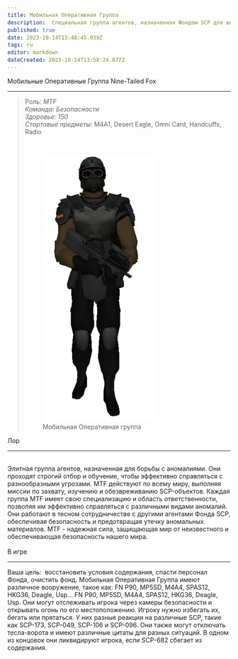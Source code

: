 ```yaml
---
title: Мобильная Оперативная Группа
description:  Cпециальная группа агентов, назначенная Фондом SCP для выполнения различных операций.
published: true
date: 2023-10-14T15:48:45.039Z
tags: ru
editor: markdown
dateCreated: 2023-10-14T13:58:24.877Z
---
```


<p><span class="text-huge">Мобильные Оперативные Группа Nine-Tailed Fox</span></p>
<hr>
<blockquote>
  <p>Роль: <i>MTF</i><br><i>Команда: Безопасности</i><br><i>Здоровье: 150</i><br><i>Стартовые предметы: </i>M4A1, Desert Eagle, Omni Card, Handcuffs, Radio</p>
  <p>&nbsp;</p>
  <figure class="image image-style-align-left"><img src="/images/r_(5).png">
    <figcaption>Мобильная Оперативная группа</figcaption>
  </figure>
</blockquote>
<p><span class="text-big">Лор</span></p>
<hr>
<p><br>Элитная группа агентов, назначенная для борьбы с аномалиями. Они проходят строгий отбор и обучение, чтобы эффективно справляться с разнообразными угрозами. MTF действуют по всему миру, выполняя миссии по захвату, изучению и обезвреживанию SCP-объектов. Каждая группа MTF имеет свою специализацию и область ответственности, позволяя им эффективно справляться с различными видами аномалий. Они работают в тесном сотрудничестве с другими агентами Фонда SCP, обеспечивая безопасность и предотвращая утечку аномальных материалов. MTF - надежная сила, защищающая мир от неизвестного и обеспечивающая безопасность нашего мира.<br><br><span class="text-big">В игре</span></p>
<hr>
<p>Ваша цель: &nbsp;восстановить условия содержания, спасти персонал Фонда, очистить фонд. Мобильная Оперативная Группа имеют различное вооружение, такое как: FN P90, MP5SD, M4A4, SPAS12, HKG36, Deagle, Usp... FN P90, MP5SD, M4A4, SPAS12, HKG36, Deagle, Usp. Они могут отслеживать игрока через камеры безопасности и открывать огонь по его местоположению. Игроку нужно избегать их, бегать или прятаться. У них разные реакции на различные SCP, такие как SCP-173, SCP-049, SCP-106 и SCP-096. Они также могут отключать тесла-ворота и имеют различные цитаты для разных ситуаций. В одном из концовок они ликвидируют игрока, если SCP-682 сбегает из содержания.</p>
